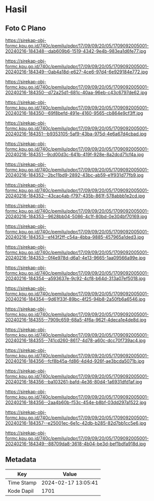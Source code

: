 # Hasil

## Foto C Plano

https://sirekap-obj-formc.kpu.go.id/740c/pemilu/pdpr/17/09/09/20/05/1709092005001-20240216-184348--dab609b6-1519-4342-9e4b-983ea1d6fe77.jpg

https://sirekap-obj-formc.kpu.go.id/740c/pemilu/pdpr/17/09/09/20/05/1709092005001-20240216-184349--0ab4a18d-e627-4ce6-97d4-6e929184e772.jpg

https://sirekap-obj-formc.kpu.go.id/740c/pemilu/pdpr/17/09/09/20/05/1709092005001-20240216-184350--d72a25d1-681c-40aa-96eb-c43c6797de62.jpg

https://sirekap-obj-formc.kpu.go.id/740c/pemilu/pdpr/17/09/09/20/05/1709092005001-20240216-184350--69f8befd-491e-4160-9565-cb864e9cf3ff.jpg

https://sirekap-obj-formc.kpu.go.id/740c/pemilu/pdpr/17/09/09/20/05/1709092005001-20240216-184351--b9353105-5af9-43ba-975d-4e6a67d4cbad.jpg

https://sirekap-obj-formc.kpu.go.id/740c/pemilu/pdpr/17/09/09/20/05/1709092005001-20240216-184351--9cd00d3c-641b-419f-928e-8a2dcd71cf4a.jpg

https://sirekap-obj-formc.kpu.go.id/740c/pemilu/pdpr/17/09/09/20/05/1709092005001-20240216-184352--2bc11bd9-2892-43bc-ab59-e1f931d77fb9.jpg

https://sirekap-obj-formc.kpu.go.id/740c/pemilu/pdpr/17/09/09/20/05/1709092005001-20240216-184352--43cac4ab-f797-435b-861f-578abbb1e2cd.jpg

https://sirekap-obj-formc.kpu.go.id/740c/pemilu/pdpr/17/09/09/20/05/1709092005001-20240216-184353--9628bb04-5086-4c1f-80bd-0e304bf70169.jpg

https://sirekap-obj-formc.kpu.go.id/740c/pemilu/pdpr/17/09/09/20/05/1709092005001-20240216-184353--ef43f2ff-c54a-4bba-9885-457965a1ded3.jpg

https://sirekap-obj-formc.kpu.go.id/740c/pemilu/pdpr/17/09/09/20/05/1709092005001-20240216-184353--0f4e978d-d6a1-4e13-9665-1aa09566a99e.jpg

https://sirekap-obj-formc.kpu.go.id/740c/pemilu/pdpr/17/09/09/20/05/1709092005001-20240216-184354--a593637e-9c92-4cf8-b64d-313a07ef5018.jpg

https://sirekap-obj-formc.kpu.go.id/740c/pemilu/pdpr/17/09/09/20/05/1709092005001-20240216-184354--9d61f33f-89bc-4f25-94b8-2a50fb6a6546.jpg

https://sirekap-obj-formc.kpu.go.id/740c/pemilu/pdpr/17/09/09/20/05/1709092005001-20240216-184355--7909c659-68a5-4f6a-962f-4deca1e4de8d.jpg

https://sirekap-obj-formc.kpu.go.id/740c/pemilu/pdpr/17/09/09/20/05/1709092005001-20240216-184355--741cd260-8617-4d78-a60c-dcc70f739ac4.jpg

https://sirekap-obj-formc.kpu.go.id/740c/pemilu/pdpr/17/09/09/20/05/1709092005001-20240216-184356--fcf8b45a-fd86-4d4d-926f-ae3bcda5071b.jpg

https://sirekap-obj-formc.kpu.go.id/740c/pemilu/pdpr/17/09/09/20/05/1709092005001-20240216-184356--ba103261-bafd-4e36-80d4-1a6931dfd1af.jpg

https://sirekap-obj-formc.kpu.go.id/740c/pemilu/pdpr/17/09/09/20/05/1709092005001-20240216-184356--2aa4b60b-f53c-454e-b8bf-03dd297a1522.jpg

https://sirekap-obj-formc.kpu.go.id/740c/pemilu/pdpr/17/09/09/20/05/1709092005001-20240216-184357--e25001ec-6e1c-42db-b285-82d7bb1cc5e6.jpg

https://sirekap-obj-formc.kpu.go.id/740c/pemilu/pdpr/17/09/09/20/05/1709092005001-20240216-184349--88709da8-3618-4b04-be3d-bef1bdfa918d.jpg


## Metadata

| Key        | Value               |
| ---------- | ------------------- |
| Time Stamp | 2024-02-17 13:05:41 |
| Kode Dapil | 1701                |



